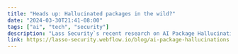 ```yaml
---
title: "Heads up: Hallucinated packages in the wild?"
date: "2024-03-30T21:41-08:00"
tags: ["ai", "tech", "security"]
description: "Lass Security`s recent research on AI Package Hallucinations extends the attack technique to GPT-3.5-Turbo, GPT-4, Gemini Pro (Bard), and Coral (Cohere)."
link: https://lasso-security.webflow.io/blog/ai-package-hallucinations
---
```

